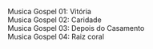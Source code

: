Musica Gospel 01: Vitória<br>
Musica Gospel 02: Caridade<br>
Musica Gospel 03: Depois do Casamento<br>
Musica Gospel 04: Raiz coral
